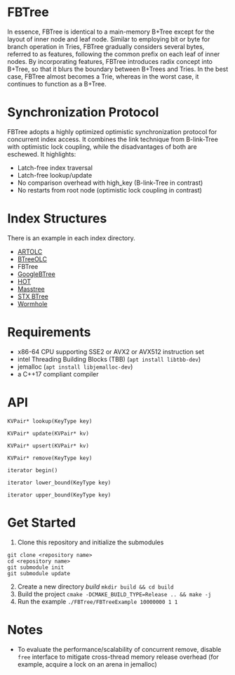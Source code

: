 # FBTree
In essence, FBTree is identical to a main-memory B+Tree except for the layout of inner node and leaf node.
Similar to employing bit or byte for branch operation in Tries, FBTree gradually considers several bytes, referred to as features, following the common prefix on each leaf of inner nodes. 
By incorporating features, FBTree introduces radix concept into B+Tree, so that it blurs the boundary between B+Trees and Tries.
In the best case, FBTree almost becomes a Trie, whereas in the worst case, it continues to function as a B+Tree.

# Synchronization Protocol
FBTree adopts a highly optimized optimistic synchronization protocol for concurrent index access.
It combines the link technique from B-link-Tree with optimistic lock coupling, while the disadvantages of both are eschewed.
It highlights:
* Latch-free index traversal
* Latch-free lookup/update
* No comparison overhead with high_key (B-link-Tree in contrast)
* No restarts from root node (optimistic lock coupling in contrast)

# Index Structures
There is an example in each index directory. 
* [ARTOLC](https://github.com/wangziqi2016/index-microbench.git)
* [BTreeOLC](https://github.com/wangziqi2016/index-microbench.git)
* FBTree
* [GoogleBTree](https://code.google.com/archive/p/cpp-btree/)
* [HOT](https://github.com/speedskater/hot.git)
* [Masstree](https://github.com/kohler/masstree-beta.git)
* [STX BTree](https://github.com/tlx/tlx.git) 
* [Wormhole](https://github.com/wuxb45/wormhole.git)

# Requirements
* x86-64 CPU supporting SSE2 or AVX2 or AVX512 instruction set
* intel Threading Building Blocks (TBB) (`apt install libtbb-dev`)
* jemalloc (`apt install libjemalloc-dev`)
* a C++17 compliant compiler

# API
```
KVPair* lookup(KeyType key)

KVPair* update(KVPair* kv)

KVPair* upsert(KVPair* kv)

KVPair* remove(KeyType key)

iterator begin()

iterator lower_bound(KeyType key)

iterator upper_bound(KeyType key)
```

# Get Started
1. Clone this repository and initialize the submodules
```
git clone <repository name>
cd <repository name>
git submodule init
git submodule update
```
2. Create a new directory *build* `mkdir build && cd build`
3. Build the project `cmake -DCMAKE_BUILD_TYPE=Release .. && make -j`
4. Run the example `./FBTree/FBTreeExample 10000000 1 1`

# Notes
* To evaluate the performance/scalability of concurrent remove, disable `free` interface to mitigate cross-thread memory release overhead (for example, acquire a lock on an arena in jemalloc)